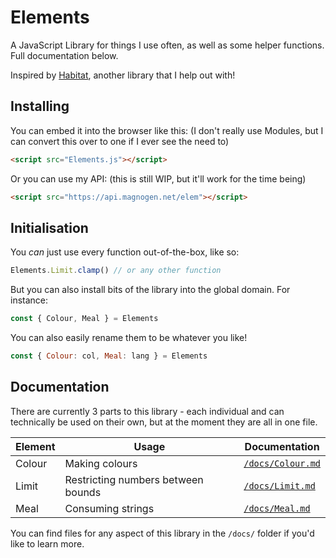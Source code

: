 # Elements

A JavaScript Library for things I use often, as well as some helper functions. Full documentation below.

Inspired by [Habitat](https://github.com/l2wilson94/Habitat), another library that I help out with!

## Installing

You can embed it into the browser like this: (I don't really use Modules, but I can convert this over to one if I ever see the need to)

```html
<script src="Elements.js"></script>
```

Or you can use my API: (this is still WIP, but it'll work for the time being)

```html
<script src="https://api.magnogen.net/elem"></script>
```

## Initialisation

You _can_ just use every function out-of-the-box, like so:

```js
Elements.Limit.clamp() // or any other function
```

But you can also install bits of the library into the global domain. For instance:

```js
const { Colour, Meal } = Elements
```

You can also easily rename them to be whatever you like!

```js
const { Colour: col, Meal: lang } = Elements
```

## Documentation

There are currently 3 parts to this library - each individual and can technically be used on their own, but at the moment they are all in one file.

| Element | Usage                              | Documentation                       |
| -       | -                                  | -                                   |
| Colour  | Making colours                     | [`/docs/Colour.md`](docs/Colour.md) |
| Limit   | Restricting numbers between bounds | [`/docs/Limit.md`](docs/Limit.md)   |
| Meal    | Consuming strings                  | [`/docs/Meal.md`](docs/Meal.md)     |

You can find files for any aspect of this library in the `/docs/` folder if you'd like to learn more.
